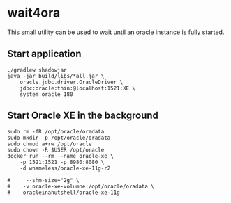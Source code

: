 # wait4ora

This small utility can be used to wait until an oracle instance is fully started.

## Start application
```
./gradlew shadowjar
java -jar build/libs/*all.jar \
    oracle.jdbc.driver.OracleDriver \
    jdbc:oracle:thin:@localhost:1521:XE \
    system oracle 180
```

## Start Oracle XE in the background
```
sudo rm -fR /opt/oracle/oradata
sudo mkdir -p /opt/oracle/oradata
sudo chmod a+rw /opt/oracle
sudo chown -R $USER /opt/oracle
docker run --rm --name oracle-xe \
    -p 1521:1521 -p 8980:8080 \
    -d wnameless/oracle-xe-11g-r2

#     --shm-size="2g" \
#    -v oracle-xe-volumne:/opt/oracle/oradata \    
#    oracleinanutshell/oracle-xe-11g
```
